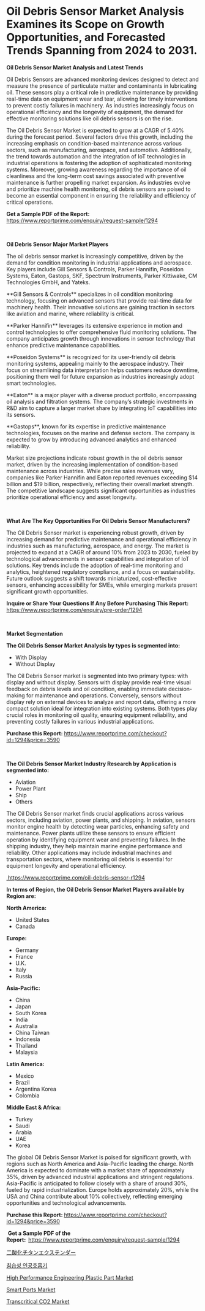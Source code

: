 <p><h1>Oil Debris Sensor Market Analysis Examines its Scope on Growth Opportunities, and Forecasted Trends Spanning from 2024 to 2031.</h1></p><p><strong>Oil Debris Sensor Market Analysis and Latest Trends</strong></p>
<p><p>Oil Debris Sensors are advanced monitoring devices designed to detect and measure the presence of particulate matter and contaminants in lubricating oil. These sensors play a critical role in predictive maintenance by providing real-time data on equipment wear and tear, allowing for timely interventions to prevent costly failures in machinery. As industries increasingly focus on operational efficiency and the longevity of equipment, the demand for effective monitoring solutions like oil debris sensors is on the rise.</p><p>The Oil Debris Sensor Market is expected to grow at a CAGR of 5.40% during the forecast period. Several factors drive this growth, including the increasing emphasis on condition-based maintenance across various sectors, such as manufacturing, aerospace, and automotive. Additionally, the trend towards automation and the integration of IoT technologies in industrial operations is fostering the adoption of sophisticated monitoring systems. Moreover, growing awareness regarding the importance of oil cleanliness and the long-term cost savings associated with preventive maintenance is further propelling market expansion. As industries evolve and prioritize machine health monitoring, oil debris sensors are poised to become an essential component in ensuring the reliability and efficiency of critical operations.</p></p>
<p><strong>Get a Sample PDF of the Report:&nbsp;</strong> <a href="https://www.reportprime.com/enquiry/request-sample/1294">https://www.reportprime.com/enquiry/request-sample/1294</a></p>
<p>&nbsp;</p>
<p><strong>Oil Debris Sensor Major Market Players</strong></p>
<p><p>The oil debris sensor market is increasingly competitive, driven by the demand for condition monitoring in industrial applications and aerospace. Key players include Gill Sensors & Controls, Parker Hannifin, Poseidon Systems, Eaton, Gastops, SKF, Spectrum Instruments, Parker Kittiwake, CM Technologies GmbH, and Yateks.</p><p>**Gill Sensors & Controls** specializes in oil condition monitoring technology, focusing on advanced sensors that provide real-time data for machinery health. Their innovative solutions are gaining traction in sectors like aviation and marine, where reliability is critical. </p><p>**Parker Hannifin** leverages its extensive experience in motion and control technologies to offer comprehensive fluid monitoring solutions. The company anticipates growth through innovations in sensor technology that enhance predictive maintenance capabilities. </p><p>**Poseidon Systems** is recognized for its user-friendly oil debris monitoring systems, appealing mainly to the aerospace industry. Their focus on streamlining data interpretation helps customers reduce downtime, positioning them well for future expansion as industries increasingly adopt smart technologies.</p><p>**Eaton** is a major player with a diverse product portfolio, encompassing oil analysis and filtration systems. The company’s strategic investments in R&D aim to capture a larger market share by integrating IoT capabilities into its sensors.</p><p>**Gastops**, known for its expertise in predictive maintenance technologies, focuses on the marine and defense sectors. The company is expected to grow by introducing advanced analytics and enhanced reliability.</p><p>Market size projections indicate robust growth in the oil debris sensor market, driven by the increasing implementation of condition-based maintenance across industries. While precise sales revenues vary, companies like Parker Hannifin and Eaton reported revenues exceeding $14 billion and $19 billion, respectively, reflecting their overall market strength. The competitive landscape suggests significant opportunities as industries prioritize operational efficiency and asset longevity.</p></p>
<p>&nbsp;</p>
<p><strong>What Are The Key Opportunities For Oil Debris Sensor Manufacturers?</strong></p>
<p><p>The Oil Debris Sensor market is experiencing robust growth, driven by increasing demand for predictive maintenance and operational efficiency in industries such as manufacturing, aerospace, and energy. The market is projected to expand at a CAGR of around 10% from 2023 to 2030, fueled by technological advancements in sensor capabilities and integration of IoT solutions. Key trends include the adoption of real-time monitoring and analytics, heightened regulatory compliance, and a focus on sustainability. Future outlook suggests a shift towards miniaturized, cost-effective sensors, enhancing accessibility for SMEs, while emerging markets present significant growth opportunities.</p></p>
<p><strong>Inquire or Share Your Questions If Any Before Purchasing This Report:</strong> <a href="https://www.reportprime.com/enquiry/pre-order/1294">https://www.reportprime.com/enquiry/pre-order/1294</a></p>
<p>&nbsp;</p>
<p><strong>Market Segmentation</strong></p>
<p><strong>The Oil Debris Sensor Market Analysis by types is segmented into:</strong></p>
<p><ul><li>With Display</li><li>Without Display</li></ul></p>
<p><p>The Oil Debris Sensor market is segmented into two primary types: with display and without display. Sensors with display provide real-time visual feedback on debris levels and oil condition, enabling immediate decision-making for maintenance and operations. Conversely, sensors without display rely on external devices to analyze and report data, offering a more compact solution ideal for integration into existing systems. Both types play crucial roles in monitoring oil quality, ensuring equipment reliability, and preventing costly failures in various industrial applications.</p></p>
<p><strong>Purchase this Report:&nbsp;</strong><a href="https://www.reportprime.com/checkout?id=1294&price=3590">https://www.reportprime.com/checkout?id=1294&price=3590</a></p>
<p>&nbsp;</p>
<p><strong>The Oil Debris Sensor Market Industry Research by Application is segmented into:</strong></p>
<p><ul><li>Aviation</li><li>Power Plant</li><li>Ship</li><li>Others</li></ul></p>
<p><p>The Oil Debris Sensor market finds crucial applications across various sectors, including aviation, power plants, and shipping. In aviation, sensors monitor engine health by detecting wear particles, enhancing safety and maintenance. Power plants utilize these sensors to ensure efficient operation by identifying equipment wear and preventing failures. In the shipping industry, they help maintain marine engine performance and reliability. Other applications may include industrial machines and transportation sectors, where monitoring oil debris is essential for equipment longevity and operational efficiency.</p></p>
<p><a href="https://www.reportprime.com/oil-debris-sensor-r1294">&nbsp;https://www.reportprime.com/oil-debris-sensor-r1294</a></p>
<p><strong>In terms of Region, the Oil Debris Sensor Market Players available by Region are:</strong></p>
<p>
    <p> <strong> North America: </strong>
        <ul>
            <li>United States</li>
            <li>Canada</li>
        </ul>
        </p> 
    <p> <strong> Europe: </strong>
        <ul>
            <li>Germany</li>
            <li>France</li>
            <li>U.K.</li>
            <li>Italy</li>
            <li>Russia</li>
        </ul>
        </p> 
    <p> <strong> Asia-Pacific: </strong>
        <ul>
            <li>China</li>
            <li>Japan</li>
            <li>South Korea</li>
            <li>India</li>
            <li>Australia</li>
            <li>China Taiwan</li>
            <li>Indonesia</li>
            <li>Thailand</li>
            <li>Malaysia</li>
        </ul>
        </p> 
    <p> <strong> Latin America: </strong>
        <ul>
            <li>Mexico</li>
            <li>Brazil</li>
            <li>Argentina Korea</li>
            <li>Colombia</li>
        </ul>
        </p> 
    <p> <strong> Middle East & Africa: </strong>
        <ul>
            <li>Turkey</li>
            <li>Saudi</li>
            <li>Arabia</li>
            <li>UAE</li>
            <li>Korea</li>
        </ul>
    </p>
    </p>
<p><p>The global Oil Debris Sensor Market is poised for significant growth, with regions such as North America and Asia-Pacific leading the charge. North America is expected to dominate with a market share of approximately 35%, driven by advanced industrial applications and stringent regulations. Asia-Pacific is anticipated to follow closely with a share of around 30%, fueled by rapid industrialization. Europe holds approximately 20%, while the USA and China contribute about 10% collectively, reflecting emerging opportunities and technological advancements.</p></p>
<p><strong>Purchase this Report: </strong><a href="https://www.reportprime.com/checkout?id=1294&price=3590">https://www.reportprime.com/checkout?id=1294&price=3590</a></p>
<p>&nbsp;<strong>Get a Sample PDF of the Report:&nbsp;&nbsp;</strong><a href="https://www.reportprime.com/enquiry/request-sample/1294">https://www.reportprime.com/enquiry/request-sample/1294</a></p>
<p><strong></strong></p>
<p><p><a href="https://medium.com/@rosaleen41t7a/%E3%83%81%E3%82%BF%E3%83%B3%E3%82%B8%E3%82%AA%E3%82%AD%E3%82%B5%E3%82%A4%E3%83%89%E3%82%A8%E3%82%AF%E3%82%B9%E3%83%86%E3%83%B3%E3%83%80%E3%83%BC%E5%B8%82%E5%A0%B4%E3%81%B8%E3%81%AE%E6%B7%B1%E3%81%84%E6%8E%A2%E6%B1%82-%E3%81%9D%E3%81%AE%E5%82%BE%E5%90%91-%E5%B8%82%E5%A0%B4%E3%82%BB%E3%82%B0%E3%83%A1%E3%83%B3%E3%83%86%E3%83%BC%E3%82%B7%E3%83%A7%E3%83%B3-%E7%AB%B6%E4%BA%89%E5%88%86%E6%9E%90-aee7b3ae1ee3">二酸化チタンエクステンダー</a></p><p><a href="https://medium.com/@wpzbonrg51/%ED%98%81%EC%8B%A0%EC%9D%98-%EB%AF%B8%EB%9E%98-%EA%B8%80%EB%A1%9C%EB%B2%8C-%EC%9D%B8%EA%B3%B5%EC%A7%80%EB%8A%A5-%EC%9D%B8%EA%B3%B5%ED%98%B8%ED%9D%A1%EA%B8%B0-%EC%8B%9C%EC%9E%A5-%EC%84%B1%EC%9E%A5-%EB%B0%8F-%EA%B8%B0%ED%9A%8C-2024-2031-6f6c8cd3ce7a">침습성 인공호흡기</a></p><p><a href="https://issuu.com/reportprime-2/docs/high-performance-engineering-plasti_19e74cb2b631cc">High Performance Engineering Plastic Part Market</a></p><p><a href="https://medium.com/@irwingibson2023/smart-ports-market-2024-2031-industry-insights-and-investment-opportunities-5ac57b313361">Smart Ports Market</a></p><p><a href="https://medium.com/@irwingibson2023/unveiling-market-trends-global-transcritical-co2-market-growth-and-regional-insights-2024-2031-713c59fbcb34">Transcritical CO2 Market</a></p></p>